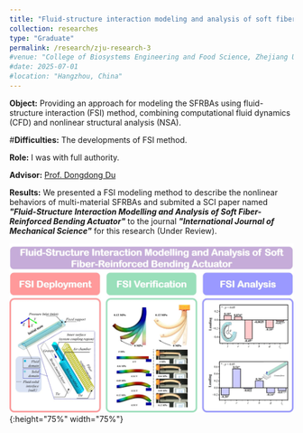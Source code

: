 ```yaml
---
title: "Fluid-structure interaction modeling and analysis of soft fiber-reinforced bending actuator (October 2023 - March 2024)"
collection: researches
type: "Graduate"
permalink: /research/zju-research-3
#venue: "College of Biosystems Engineering and Food Science, Zhejiang University"
#date: 2025-07-01
#location: "Hangzhou, China"
---
```


**Object:** Providing an approach for modeling the SFRBAs using fluid-structure interaction (FSI) method, combining computational fluid dynamics (CFD) and nonlinear structural analysis (NSA).

#**Difficulties:** The developments of FSI method.

**Role:** I was with full authority.

**Advisor:** [Prof. Dongdong Du](https://person.zju.edu.cn/Dudd)

**Results:** We presented a FSI modeling method to describe the nonlinear behaviors of multi-material SFRBAs and submited a SCI paper named ***"Fluid-Structure Interaction Modelling and Analysis of Soft Fiber-Reinforced Bending Actuator"*** to the journal ***"International Journal of Mechanical Science"*** for this research (Under Review).

![FSI Graphical Abstract](../images/FSIGraphicalAbstract.jpg "FSI Graphical abstract"){:height="75%" width="75%"} 
<!--<video src="../images/FSISupplementaryVideo1.mp4" autoplay="true" controls="controls" width="800" height="450">
</video>-->
